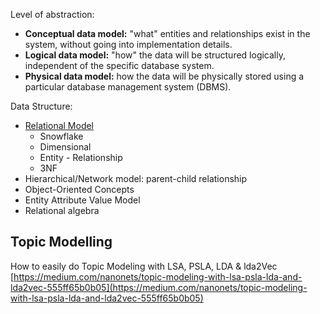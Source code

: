 Level of abstraction:
- **Conceptual data model:** "what" entities and relationships exist in the system, without going into implementation details.
- **Logical data model:** "how" the data will be structured logically, independent of the specific database system.
- **Physical data model:** how the data will be physically stored using a particular database management system (DBMS).

Data Structure:
- [Relational Model](Modelling_Relational.md)
	- Snowflake
	- Dimensional
	- Entity - Relationship
	- 3NF 
- Hierarchical/Network model: parent-child relationship
- Object-Oriented Concepts
- Entity Attribute Value Model
- Relational algebra


## Topic Modelling

How to easily do Topic Modeling with LSA, PSLA, LDA & lda2Vec [https://medium.com/nanonets/topic-modeling-with-lsa-psla-lda-and-lda2vec-555ff65b0b05](https://medium.com/nanonets/topic-modeling-with-lsa-psla-lda-and-lda2vec-555ff65b0b05)
